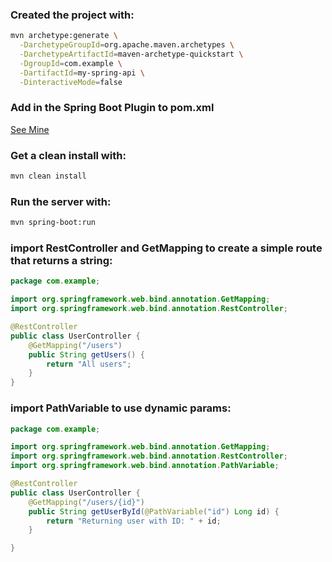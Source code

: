 ### Created the project with:

```bash
mvn archetype:generate \
  -DarchetypeGroupId=org.apache.maven.archetypes \
  -DarchetypeArtifactId=maven-archetype-quickstart \
  -DgroupId=com.example \
  -DartifactId=my-spring-api \
  -DinteractiveMode=false
```

### Add in the Spring Boot Plugin to pom.xml

[See Mine](./pom.xml)

### Get a clean install with:

```bash
mvn clean install
```

### Run the server with:

```bash
mvn spring-boot:run
```

### import RestController and GetMapping to create a simple route that returns a string:

```java
package com.example;

import org.springframework.web.bind.annotation.GetMapping;
import org.springframework.web.bind.annotation.RestController;

@RestController
public class UserController {
    @GetMapping("/users")
    public String getUsers() {
        return "All users";
    }
}
```

### import PathVariable to use dynamic params:

```java
package com.example;

import org.springframework.web.bind.annotation.GetMapping;
import org.springframework.web.bind.annotation.RestController;
import org.springframework.web.bind.annotation.PathVariable;

@RestController
public class UserController {
    @GetMapping("/users/{id}")
    public String getUserById(@PathVariable("id") Long id) {
        return "Returning user with ID: " + id;
    }

}
```